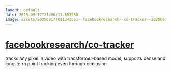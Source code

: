 ```yaml
---
layout: default
date: 2025-09-17T21:06:11.657558
image: assets/20250917T011343651--facebookresearch--co-tracker--20250917T011810237--cropped.png
---
```


# [facebookresearch/co-tracker](https://github.com/facebookresearch/co-tracker)

tracks any pixel in video with transformer-based model, supports dense and long-term point tracking even through occlusion
